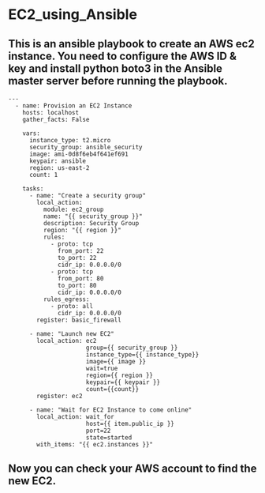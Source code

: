 # EC2_using_Ansible
## This is an ansible playbook to create an AWS ec2 instance. You need to configure the AWS ID & key and install python boto3 in the Ansible master server before running the playbook. 

```ansible
---
  - name: Provision an EC2 Instance
    hosts: localhost
    gather_facts: False

    vars:
      instance_type: t2.micro
      security_group: ansible_security
      image: ami-0d8f6eb4f641ef691
      keypair: ansible
      region: us-east-2
      count: 1

    tasks:
      - name: "Create a security group"
        local_action:
          module: ec2_group
          name: "{{ security_group }}"
          description: Security Group
          region: "{{ region }}"
          rules:
            - proto: tcp
              from_port: 22
              to_port: 22
              cidr_ip: 0.0.0.0/0
            - proto: tcp
              from_port: 80
              to_port: 80
              cidr_ip: 0.0.0.0/0
          rules_egress:
            - proto: all
              cidr_ip: 0.0.0.0/0
        register: basic_firewall

      - name: "Launch new EC2"
        local_action: ec2
                      group={{ security_group }}
                      instance_type={{ instance_type}}
                      image={{ image }}
                      wait=true
                      region={{ region }}
                      keypair={{ keypair }}
                      count={{count}}
        register: ec2

      - name: "Wait for EC2 Instance to come online"
        local_action: wait_for
                      host={{ item.public_ip }}
                      port=22
                      state=started
        with_items: "{{ ec2.instances }}"

```

## Now you can check your AWS account to find the new EC2.
